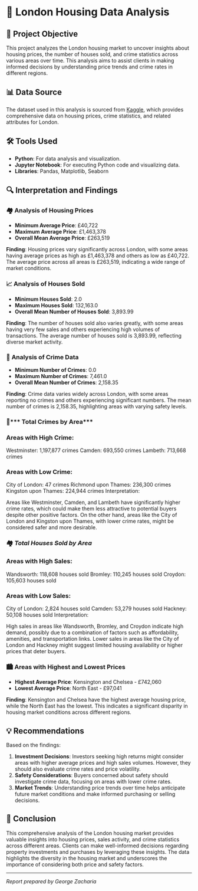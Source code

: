# 🏡 London Housing Data Analysis

## 📌 Project Objective
This project analyzes the London housing market to uncover insights about housing prices, the number of houses sold, and crime statistics across various areas over time. This analysis aims to assist clients in making informed decisions by understanding price trends and crime rates in different regions.

## 📊 Data Source
The dataset used in this analysis is sourced from [Kaggle](https://www.kaggle.com), which provides comprehensive data on housing prices, crime statistics, and related attributes for London.

## 🛠️ Tools Used
- **Python**: For data analysis and visualization.
- **Jupyter Notebook**: For executing Python code and visualizing data.
- **Libraries**: Pandas, Matplotlib, Seaborn

## 🔍 Interpretation and Findings

### 🏘️ **Analysis of Housing Prices**

- **Minimum Average Price**: £40,722
- **Maximum Average Price**: £1,463,378
- **Overall Mean Average Price**: £263,519

**Finding**: Housing prices vary significantly across London, with some areas having average prices as high as £1,463,378 and others as low as £40,722. The average price across all areas is £263,519, indicating a wide range of market conditions.


### 📈 **Analysis of Houses Sold**

- **Minimum Houses Sold**: 2.0
- **Maximum Houses Sold**: 132,163.0
- **Overall Mean Number of Houses Sold**: 3,893.99

**Finding**: The number of houses sold also varies greatly, with some areas having very few sales and others experiencing high volumes of transactions. The average number of houses sold is 3,893.99, reflecting diverse market activity.

### 🚨 **Analysis of Crime Data**

- **Minimum Number of Crimes**: 0.0
- **Maximum Number of Crimes**: 7,461.0
- **Overall Mean Number of Crimes**: 2,158.35

**Finding**: Crime data varies widely across London, with some areas reporting no crimes and others experiencing significant numbers. The mean number of crimes is 2,158.35, highlighting areas with varying safety levels.

### 🚨*** Total Crimes by Area***
### Areas with High Crime:

Westminster: 1,197,877 crimes
Camden: 693,550 crimes
Lambeth: 713,668 crimes

### Areas with Low Crime:

City of London: 47 crimes
Richmond upon Thames: 236,300 crimes
Kingston upon Thames: 224,944 crimes
Interpretation:

Areas like Westminster, Camden, and Lambeth have significantly higher crime rates, which could make them less attractive to potential buyers despite other positive factors. On the other hand, areas like the City of London and Kingston upon Thames, with lower crime rates, might be considered safer and more desirable.

### 🏘️ ***Total Houses Sold by Area***
### Areas with High Sales:

Wandsworth: 118,608 houses sold
Bromley: 110,245 houses sold
Croydon: 105,603 houses sold

### Areas with Low Sales:

City of London: 2,824 houses sold
Camden: 53,279 houses sold
Hackney: 50,108 houses sold
Interpretation:

High sales in areas like Wandsworth, Bromley, and Croydon indicate high demand, possibly due to a combination of factors such as affordability, amenities, and transportation links. Lower sales in areas like the City of London and Hackney might suggest limited housing availability or higher prices that deter buyers.

### 🏙️ **Areas with Highest and Lowest Prices**

- **Highest Average Price**: Kensington and Chelsea - £742,060
- **Lowest Average Price**: North East - £97,041

**Finding**: Kensington and Chelsea have the highest average housing price, while the North East has the lowest. This indicates a significant disparity in housing market conditions across different regions.


## 💡 Recommendations
Based on the findings:

1. **Investment Decisions**: Investors seeking high returns might consider areas with higher average prices and high sales volumes. However, they should also evaluate crime rates and price volatility.
2. **Safety Considerations**: Buyers concerned about safety should investigate crime data, focusing on areas with lower crime rates.
3. **Market Trends**: Understanding price trends over time helps anticipate future market conditions and make informed purchasing or selling decisions.

## 📝 Conclusion
This comprehensive analysis of the London housing market provides valuable insights into housing prices, sales activity, and crime statistics across different areas. Clients can make well-informed decisions regarding property investments and purchases by leveraging these insights. The data highlights the diversity in the housing market and underscores the importance of considering both price and safety factors.

---

*Report prepared by George Zacharia*

